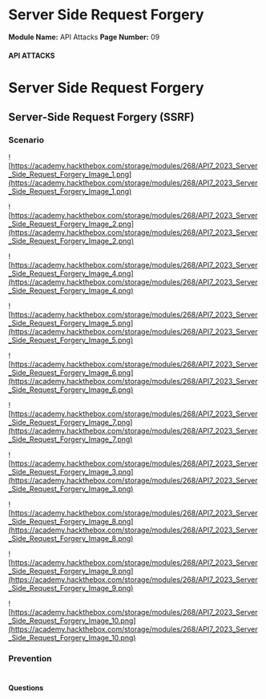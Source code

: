 <!--
 // Platform: Academy
// URL: https://academy.hackthebox.com/module/268/section/3067
// Platform Version: V1
// Module ID: 268
// Module Name: API Attacks
// Module Difficulty: Medium
// Section ID: 3067
// Section Title: Server Side Request Forgery
// Page Title: Hack The Box - Academy
// Page Number: 09
-->

# Server Side Request Forgery

**Module Name:** API Attacks **Page Number:** 09

#### 

#### API ATTACKS

# Server Side Request Forgery

## Server-Side Request Forgery (SSRF)

### Scenario

![https://academy.hackthebox.com/storage/modules/268/API7_2023_Server_Side_Request_Forgery_Image_1.png](https://academy.hackthebox.com/storage/modules/268/API7_2023_Server_Side_Request_Forgery_Image_1.png)

![https://academy.hackthebox.com/storage/modules/268/API7_2023_Server_Side_Request_Forgery_Image_2.png](https://academy.hackthebox.com/storage/modules/268/API7_2023_Server_Side_Request_Forgery_Image_2.png)

![https://academy.hackthebox.com/storage/modules/268/API7_2023_Server_Side_Request_Forgery_Image_4.png](https://academy.hackthebox.com/storage/modules/268/API7_2023_Server_Side_Request_Forgery_Image_4.png)

![https://academy.hackthebox.com/storage/modules/268/API7_2023_Server_Side_Request_Forgery_Image_5.png](https://academy.hackthebox.com/storage/modules/268/API7_2023_Server_Side_Request_Forgery_Image_5.png)

![https://academy.hackthebox.com/storage/modules/268/API7_2023_Server_Side_Request_Forgery_Image_6.png](https://academy.hackthebox.com/storage/modules/268/API7_2023_Server_Side_Request_Forgery_Image_6.png)

![https://academy.hackthebox.com/storage/modules/268/API7_2023_Server_Side_Request_Forgery_Image_7.png](https://academy.hackthebox.com/storage/modules/268/API7_2023_Server_Side_Request_Forgery_Image_7.png)

![https://academy.hackthebox.com/storage/modules/268/API7_2023_Server_Side_Request_Forgery_Image_3.png](https://academy.hackthebox.com/storage/modules/268/API7_2023_Server_Side_Request_Forgery_Image_3.png)

![https://academy.hackthebox.com/storage/modules/268/API7_2023_Server_Side_Request_Forgery_Image_8.png](https://academy.hackthebox.com/storage/modules/268/API7_2023_Server_Side_Request_Forgery_Image_8.png)

![https://academy.hackthebox.com/storage/modules/268/API7_2023_Server_Side_Request_Forgery_Image_9.png](https://academy.hackthebox.com/storage/modules/268/API7_2023_Server_Side_Request_Forgery_Image_9.png)

![https://academy.hackthebox.com/storage/modules/268/API7_2023_Server_Side_Request_Forgery_Image_10.png](https://academy.hackthebox.com/storage/modules/268/API7_2023_Server_Side_Request_Forgery_Image_10.png)

### Prevention

# 

# 

#### Questions

####